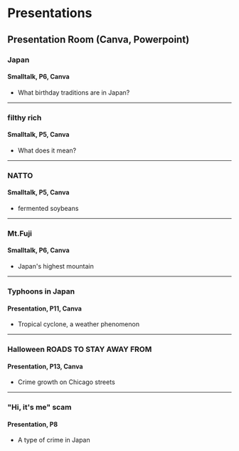 # Presentations
Presentation Room (Canva, Powerpoint)
---
### Japan
#### Smalltalk, P6, Canva
* What birthday traditions are in Japan?

---
### filthy rich
#### Smalltalk, P5, Canva
* What does it mean?

---
### NATTO
#### Smalltalk, P5, Canva
* fermented soybeans

---
### Mt.Fuji
#### Smalltalk, P6, Canva
* Japan's highest mountain

---
### Typhoons in Japan
#### Presentation, P11, Canva
* Tropical cyclone, a weather phenomenon

---
### Halloween ROADS TO STAY AWAY FROM
#### Presentation, P13, Canva
* Crime growth on Chicago streets

---
### "Hi, it's me" scam
#### Presentation, P8
* A type of crime in Japan



